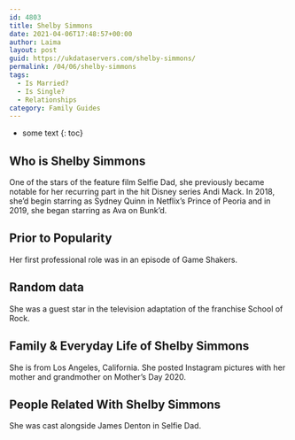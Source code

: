```yaml
---
id: 4803
title: Shelby Simmons
date: 2021-04-06T17:48:57+00:00
author: Laima
layout: post
guid: https://ukdataservers.com/shelby-simmons/
permalink: /04/06/shelby-simmons
tags:
  - Is Married?
  - Is Single?
  - Relationships
category: Family Guides
---
```


* some text
{: toc}


## Who is Shelby Simmons
                  
                  
                  
One of the stars of the feature film Selfie Dad, she previously became notable for her recurring part in the hit Disney series Andi Mack. In 2018, she&#8217;d begin starring as Sydney Quinn in Netflix&#8217;s Prince of Peoria and in 2019, she began starring as Ava on Bunk&#8217;d. 
                  
              
            
              
            
                
                
                
## Prior to Popularity
                  
                  
                  
Her first professional role was in an episode of Game Shakers.
                  
              
            
              
            
                
                
                
## Random data
                  
                  
                  
She was a guest star in the television adaptation of the franchise School of Rock.
                  
              
            
              
            
                
                
                
## Family & Everyday Life of Shelby Simmons
                  
                  
                  
She is from Los Angeles, California. She posted Instagram pictures with her mother and grandmother on Mother&#8217;s Day 2020. 
                  
              
            
              
            
                
                
                
## People Related With Shelby Simmons
                  
                  
                  
She was cast alongside James Denton in Selfie Dad.
                  
              
            
              
            
                
              
            
              
              
            
            
              
            
          
          
          